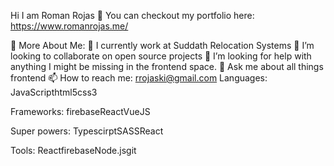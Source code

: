 Hi I am Roman Rojas 👋
You can checkout my portfolio here: https://www.romanrojas.me/

🧐 More About Me:
🔭   I currently work at Suddath Relocation Systems
👯   I’m looking to collaborate on open source projects
🤔   I’m looking for help with anything I might be missing in the frontend space.
💬   Ask me about all things frontend
📫   How to reach me: rrojaski@gmail.com
Languages:
JavaScripthtml5css3

Frameworks:
firebaseReactVueJS

Super powers:
TypescirptSASSReact

Tools:
ReactfirebaseNode.jsgit

